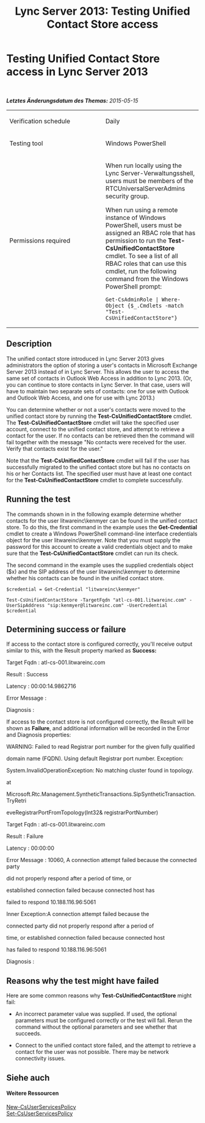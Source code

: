 ﻿---
title: 'Lync Server 2013: Testing Unified Contact Store access'
TOCTitle: Testing Unified Contact Store access
ms:assetid: 761f46bd-2e14-4f40-82b9-afa1eaa816b0
ms:mtpsurl: https://technet.microsoft.com/de-de/library/Dn727309(v=OCS.15)
ms:contentKeyID: 62388542
ms.date: 05/19/2016
mtps_version: v=OCS.15
ms.translationtype: HT
---

# Testing Unified Contact Store access in Lync Server 2013

 

_**Letztes Änderungsdatum des Themas:** 2015-05-15_


<table>
<colgroup>
<col style="width: 50%" />
<col style="width: 50%" />
</colgroup>
<tbody>
<tr class="odd">
<td><p>Verification schedule</p></td>
<td><p>Daily</p></td>
</tr>
<tr class="even">
<td><p>Testing tool</p></td>
<td><p>Windows PowerShell</p></td>
</tr>
<tr class="odd">
<td><p>Permissions required</p></td>
<td><p>When run locally using the Lync Server-Verwaltungsshell, users must be members of the RTCUniversalServerAdmins security group.</p>
<p>When run using a remote instance of Windows PowerShell, users must be assigned an RBAC role that has permission to run the <strong>Test-CsUnifiedContactStore</strong> cmdlet. To see a list of all RBAC roles that can use this cmdlet, run the following command from the Windows PowerShell prompt:</p>
<pre><code>Get-CsAdminRole | Where-Object {$_.Cmdlets -match &quot;Test-CsUnifiedContactStore&quot;}</code></pre></td>
</tr>
</tbody>
</table>


## Description

The unified contact store introduced in Lync Server 2013 gives administrators the option of storing a user's contacts in Microsoft Exchange Server 2013 instead of in Lync Server. This allows the user to access the same set of contacts in Outlook Web Access in addition to Lync 2013. (Or, you can continue to store contacts in Lync Server. In that case, users will have to maintain two separate sets of contacts: one for use with Outlook and Outlook Web Access, and one for use with Lync 2013.)

You can determine whether or not a user's contacts were moved to the unified contact store by running the **Test-CsUnifiedContactStore** cmdlet. The **Test-CsUnifiedContactStore** cmdlet will take the specified user account, connect to the unified contact store, and attempt to retrieve a contact for the user. If no contacts can be retrieved then the command will fail together with the message "No contacts were received for the user. Verify that contacts exist for the user."

Note that the **Test-CsUnifiedContactStore** cmdlet will fail if the user has successfully migrated to the unified contact store but has no contacts on his or her Contacts list. The specified user must have at least one contact for the **Test-CsUnifiedContactStore** cmdlet to complete successfully.

## Running the test

The commands shown in in the following example determine whether contacts for the user litwareinc\\kenmyer can be found in the unified contact store. To do this, the first command in the example uses the **Get-Credential** cmdlet to create a Windows PowerShell command-line interface credentials object for the user litwareinc\\kenmyer. Note that you must supply the password for this account to create a valid credentials object and to make sure that the **Test-CsUnifiedContactStore** cmdlet can run its check.

The second command in the example uses the supplied credentials object ($x) and the SIP address of the user litwareinc\\kenmyer to determine whether his contacts can be found in the unified contact store.

    $credential = Get-Credential "litwareinc\kenmyer"
    
    Test-CsUnifiedContactStore -TargetFqdn "atl-cs-001.litwareinc.com" -UserSipAddress "sip:kenmyer@litwareinc.com" -UserCredential $credential

## Determining success or failure

If access to the contact store is configured correctly, you'll receive output similar to this, with the Result property marked as **Success:**

Target Fqdn : atl-cs-001.litwareinc.com

Result : Success

Latency : 00:00:14.9862716

Error Message :

Diagnosis :

If access to the contact store is not configured correctly, the Result will be shown as **Failure**, and additional information will be recorded in the Error and Diagnosis properties:

WARNING: Failed to read Registrar port number for the given fully qualified

domain name (FQDN). Using default Registrar port number. Exception:

System.InvalidOperationException: No matching cluster found in topology.

at

Microsoft.Rtc.Management.SyntheticTransactions.SipSyntheticTransaction.TryRetri

eveRegistrarPortFromTopology(Int32& registrarPortNumber)

Target Fqdn : atl-cs-001.litwareinc.com

Result : Failure

Latency : 00:00:00

Error Message : 10060, A connection attempt failed because the connected party

did not properly respond after a period of time, or

established connection failed because connected host has

failed to respond 10.188.116.96:5061

Inner Exception:A connection attempt failed because the

connected party did not properly respond after a period of

time, or established connection failed because connected host

has failed to respond 10.188.116.96:5061

Diagnosis :

## Reasons why the test might have failed

Here are some common reasons why **Test-CsUnifiedContactStore** might fail:

  - An incorrect parameter value was supplied. If used, the optional parameters must be configured correctly or the test will fail. Rerun the command without the optional parameters and see whether that succeeds.

  - Connect to the unified contact store failed, and the attempt to retrieve a contact for the user was not possible. There may be network connectivity issues.

## Siehe auch

#### Weitere Ressourcen

[New-CsUserServicesPolicy](new-csuserservicespolicy.md)  
[Set-CsUserServicesPolicy](set-csuserservicespolicy.md)

